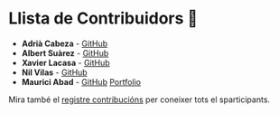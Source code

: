# Llista de Contribuidors 🌟

- **Adrià Cabeza** - [GitHub](https://github.com/adriacabeza)
- **Albert Suàrez** - [GitHub](https://github.com/AlbertSuarez)
- **Xavier Lacasa** - [GitHub](https://github.com/xlacasa)
- **Nil Vilas** - [GitHub](https://github.com/NIL6NIL6)
- **Maurici Abad** - [GitHub](https://github.com/mauriciabad) [Portfolio](https://www.mauriciabad.com)

Mira també el [registre contribucións](https://github.com/RepoFIBtori/RepoFIBtori/graphs/contributors) per coneixer tots el sparticipants.

